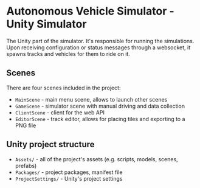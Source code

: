 # Autonomous Vehicle Simulator - Unity Simulator

The Unity part of the simulator. It's responsible for running the simulations. 
Upon receiving configuration or status messages through a websocket, it spawns tracks and vehicles for them to ride on it.

## Scenes

There are four scenes included in the project:
- `MainScene` - main menu scene, allows to launch other scenes
- `GameScene` - simulator scene with manual driving and data collection
- `ClientScene` - client for the web API
- `EditorScene` - track editor, allows for placing tiles and exporting to a PNG file

## Unity project structure

- `Assets/` - all of the project's assets (e.g. scripts, models, scenes, prefabs)
- `Packages/` - project packages, manifest file
- `ProjectSettings/` - Unity's project settings
